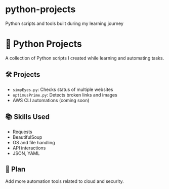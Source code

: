 # python-projects
Python scripts and tools built during my learning journey

# 🐍 Python Projects

A collection of Python scripts I created while learning and automating tasks.

## 🛠️ Projects
- `simpEyes.py`: Checks status of multiple websites
- `optimusPrime.py`: Detects broken links and images
- AWS CLI automations (coming soon)

## 📚 Skills Used
- Requests
- BeautifulSoup
- OS and file handling
- API interactions
- JSON, YAML

## 🔄 Plan
Add more automation tools related to cloud and security.

